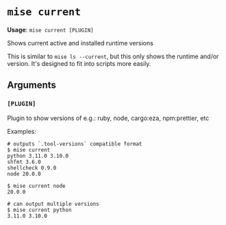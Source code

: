 # `mise current`

**Usage**: `mise current [PLUGIN]`

Shows current active and installed runtime versions

This is similar to `mise ls --current`, but this only shows the runtime
and/or version. It's designed to fit into scripts more easily.

## Arguments

### `[PLUGIN]`

Plugin to show versions of e.g.: ruby, node, cargo:eza, npm:prettier, etc

Examples:

    # outputs `.tool-versions` compatible format
    $ mise current
    python 3.11.0 3.10.0
    shfmt 3.6.0
    shellcheck 0.9.0
    node 20.0.0

    $ mise current node
    20.0.0

    # can output multiple versions
    $ mise current python
    3.11.0 3.10.0
